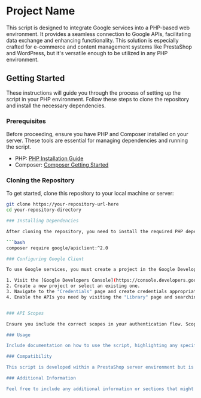 # Project Name

This script is designed to integrate Google services into a PHP-based web environment. It provides a seamless connection to Google APIs, facilitating data exchange and enhancing functionality. This solution is especially crafted for e-commerce and content management systems like PrestaShop and WordPress, but it's versatile enough to be utilized in any PHP environment.

## Getting Started

These instructions will guide you through the process of setting up the script in your PHP environment. Follow these steps to clone the repository and install the necessary dependencies.

### Prerequisites

Before proceeding, ensure you have PHP and Composer installed on your server. These tools are essential for managing dependencies and running the script.

- PHP: [PHP Installation Guide](https://www.php.net/manual/en/install.php)
- Composer: [Composer Getting Started](https://getcomposer.org/doc/00-intro.md)

### Cloning the Repository

To get started, clone this repository to your local machine or server:

````bash
git clone https://your-repository-url-here
cd your-repository-directory

### Installing Dependencies

After cloning the repository, you need to install the required PHP dependencies, including the Google Client Library. Run the following command in the root directory of your project:

```bash
composer require google/apiclient:^2.0

### Configuring Google Client

To use Google services, you must create a project in the Google Developers Console, enable the APIs you intend to use, and obtain authentication credentials.

1. Visit the [Google Developers Console](https://console.developers.google.com/).
2. Create a new project or select an existing one.
3. Navigate to the "Credentials" page and create credentials appropriate for your project (e.g., OAuth 2.0 Client IDs).
4. Enable the APIs you need by visiting the "Library" page and searching for the required services (e.g., Google Sheets API, Google Drive API).


### API Scopes

Ensure you include the correct scopes in your authentication flow. Scopes determine the level of access your application has to a user's data. Refer to the [Google Identity Platform documentation](https://developers.google.com/identity/protocols/oauth2/scopes) for a list of available scopes.

### Usage

Include documentation on how to use the script, highlighting any specific commands or endpoints relevant to the Google services integrated.

### Compatibility

This script is developed within a PrestaShop server environment but is designed to be compatible with various PHP environments, including WordPress and other content management systems or custom PHP applications.

### Additional Information

Feel free to include any additional information or sections that might be helpful, such as troubleshooting tips, contribution guidelines, or license information.

````
